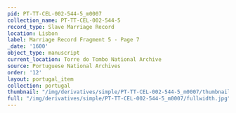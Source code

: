 ```yaml
---
pid: PT-TT-CEL-002-544-5_m0007
collection_name: PT-TT-CEL-002-544-5
record_type: Slave Marriage Record
location: Lisbon
label: Marriage Record Fragment 5 - Page 7
_date: '1600'
object_type: manuscript
current_location: Torre do Tombo National Archive
source: Portuguese National Archives
order: '12'
layout: portugal_item
collection: portugal
thumbnail: "/img/derivatives/simple/PT-TT-CEL-002-544-5_m0007/thumbnail.jpg"
full: "/img/derivatives/simple/PT-TT-CEL-002-544-5_m0007/fullwidth.jpg"
---
```

